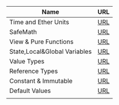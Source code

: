 | Name                         | URL                                                                                             |
| ---------------------------- | ----------------------------------------------------------------------------------------------- |
| Time and Ether Units         | [URL](https://twitter.com/sharathkrml/status/1515385559140630532?s=20&t=q_i4jKYCpXPg-muJ87pIhw) |
| SafeMath                     | [URL](https://twitter.com/sharathkrml/status/1527502870551023617?s=20&t=q_i4jKYCpXPg-muJ87pIhw) |
| View & Pure Functions        | [URL](https://twitter.com/sharathkrml/status/1528218888378253312?s=20&t=q_i4jKYCpXPg-muJ87pIhw) |
| State,Local&Global Variables | [URL](https://twitter.com/sharathkrml/status/1527862505824866304?s=20&t=q_i4jKYCpXPg-muJ87pIhw) |
| Value Types                  | [URL](https://twitter.com/sharathkrml/status/1528798040701538304?s=20&t=q_i4jKYCpXPg-muJ87pIhw) |
| Reference Types              | [URL](https://twitter.com/sharathkrml/status/1528994967770738689?s=20&t=q_i4jKYCpXPg-muJ87pIhw) |
| Constant & Immutable         | [URL](https://twitter.com/sharathkrml/status/1530769073969041408?s=20&t=q_i4jKYCpXPg-muJ87pIhw) |
| Default Values               | [URL](https://twitter.com/sharathkrml/status/1530193497872969729?s=20&t=q_i4jKYCpXPg-muJ87pIhw) |
|                              |                                                                                                 |
